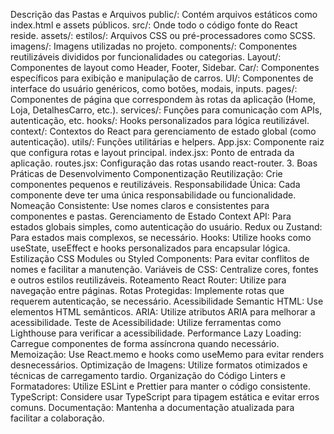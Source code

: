 Descrição das Pastas e Arquivos
public/: Contém arquivos estáticos como index.html e assets públicos.
src/: Onde todo o código fonte do React reside.
assets/:
estilos/: Arquivos CSS ou pré-processadores como SCSS.
imagens/: Imagens utilizadas no projeto.
components/: Componentes reutilizáveis divididos por funcionalidades ou categorias.
Layout/: Componentes de layout como Header, Footer, Sidebar.
Car/: Componentes específicos para exibição e manipulação de carros.
UI/: Componentes de interface do usuário genéricos, como botões, modais, inputs.
pages/: Componentes de página que correspondem às rotas da aplicação (Home, Loja, DetalhesCarro, etc.).
services/: Funções para comunicação com APIs, autenticação, etc.
hooks/: Hooks personalizados para lógica reutilizável.
context/: Contextos do React para gerenciamento de estado global (como autenticação).
utils/: Funções utilitárias e helpers.
App.jsx: Componente raiz que configura rotas e layout principal.
index.jsx: Ponto de entrada da aplicação.
routes.jsx: Configuração das rotas usando react-router.
3. Boas Práticas de Desenvolvimento
Componentização
Reutilização: Crie componentes pequenos e reutilizáveis.
Responsabilidade Única: Cada componente deve ter uma única responsabilidade ou funcionalidade.
Nomeação Consistente: Use nomes claros e consistentes para componentes e pastas.
Gerenciamento de Estado
Context API: Para estados globais simples, como autenticação do usuário.
Redux ou Zustand: Para estados mais complexos, se necessário.
Hooks: Utilize hooks como useState, useEffect e hooks personalizados para encapsular lógica.
Estilização
CSS Modules ou Styled Components: Para evitar conflitos de nomes e facilitar a manutenção.
Variáveis de CSS: Centralize cores, fontes e outros estilos reutilizáveis.
Roteamento
React Router: Utilize para navegação entre páginas.
Rotas Protegidas: Implemente rotas que requerem autenticação, se necessário.
Acessibilidade
Semantic HTML: Use elementos HTML semânticos.
ARIA: Utilize atributos ARIA para melhorar a acessibilidade.
Teste de Acessibilidade: Utilize ferramentas como Lighthouse para verificar a acessibilidade.
Performance
Lazy Loading: Carregue componentes de forma assíncrona quando necessário.
Memoização: Use React.memo e hooks como useMemo para evitar renders desnecessários.
Optimização de Imagens: Utilize formatos otimizados e técnicas de carregamento tardio.
Organização do Código
Linters e Formatadores: Utilize ESLint e Prettier para manter o código consistente.
TypeScript: Considere usar TypeScript para tipagem estática e evitar erros comuns.
Documentação: Mantenha a documentação atualizada para facilitar a colaboração.
